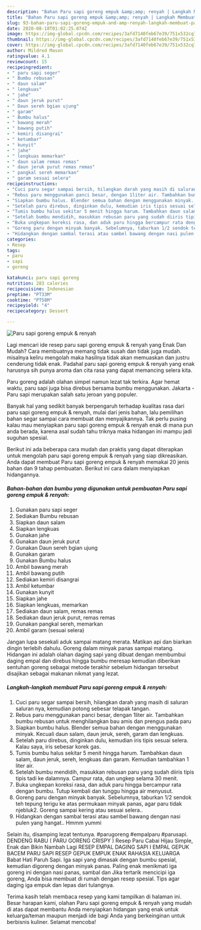 ```yaml
---
description: "Bahan Paru sapi goreng empuk &amp;amp; renyah | Langkah Membuat Paru sapi goreng empuk &amp;amp; renyah Yang Lezat Sekali"
title: "Bahan Paru sapi goreng empuk &amp;amp; renyah | Langkah Membuat Paru sapi goreng empuk &amp;amp; renyah Yang Lezat Sekali"
slug: 93-bahan-paru-sapi-goreng-empuk-and-amp-renyah-langkah-membuat-paru-sapi-goreng-empuk-and-amp-renyah-yang-lezat-sekali
date: 2020-08-18T01:02:25.074Z
image: https://img-global.cpcdn.com/recipes/3afd7140feb67e39/751x532cq70/paru-sapi-goreng-empuk-renyah-foto-resep-utama.jpg
thumbnail: https://img-global.cpcdn.com/recipes/3afd7140feb67e39/751x532cq70/paru-sapi-goreng-empuk-renyah-foto-resep-utama.jpg
cover: https://img-global.cpcdn.com/recipes/3afd7140feb67e39/751x532cq70/paru-sapi-goreng-empuk-renyah-foto-resep-utama.jpg
author: Mildred Mason
ratingvalue: 4.1
reviewcount: 15
recipeingredient:
- " paru sapi seger"
- " Bumbu rebusan"
- " daun salam"
- " lengkuas"
- " jahe"
- " daun jeruk purut"
- " Daun sereh bgian ujung"
- " garam"
- " Bumbu halus"
- " bawang merah"
- " bawang putih"
- " kemiri disangrai"
- " ketumbar"
- " kunyit"
- " jahe"
- " lengkuas memarkan"
- " daun salam remas remas"
- " daun jeruk purut remas remas"
- " pangkal sereh memarkan"
- " garam sesuai selera"
recipeinstructions:
- "Cuci paru segar sampai bersih, hilangkan darah yang masih di saluran saluran nya, kemudian potong sebesar telapak tangan."
- "Rebus paru menggunakan panci besar, dengan 1liter air. Tambahkan bumbu rebusan untuk menghilangkan bau amis dan prengus pada paru"
- "Siapkan bumbu halus. Blender semua bahan dengan menggunakan minyak. Kecuali daun salam, daun jeruk, sereh, garam dan lengkuas."
- "Setelah paru direbus, dinginkan dulu, kemudian iris tipis sesuai selera. Kalau saya, iris sebesar korek gas."
- "Tumis bumbu halus sekitar 5 menit hingga harum. Tambahkan daun salam, daun jeruk, sereh, lengkuas dan garam. Kemudian tambahkan 1 liter air."
- "Setelah bumbu mendidih, masukkan rebusan paru yang sudah diiris tipis tipis tadi ke dalamnya. Campur rata, dan ungkep selama 30 menit."
- "Buka ungkepan koreksi rasa, dan aduk paru hingga bercampur rata dengan bumbu. Tutup kembali dan tunggu hingga air menyusut."
- "Goreng paru dengan minyak banyak. Sebelumnya, taburkan 1/2 sendok teh tepung terigu ke atas permukaan minyak panas, agar paru tidak njebluk2. Goreng sampai kering atau sesuai selera.."
- "Hidangkan dengan sambal terasi atau sambel bawang dengan nasi pulen yang hangat.. Hmmm yummi"
categories:
- Resep
tags:
- paru
- sapi
- goreng

katakunci: paru sapi goreng 
nutrition: 283 calories
recipecuisine: Indonesian
preptime: "PT33M"
cooktime: "PT58M"
recipeyield: "4"
recipecategory: Dessert

---
```



![Paru sapi goreng empuk &amp; renyah](https://img-global.cpcdn.com/recipes/3afd7140feb67e39/751x532cq70/paru-sapi-goreng-empuk-renyah-foto-resep-utama.jpg)

Lagi mencari ide resep paru sapi goreng empuk &amp; renyah yang Enak Dan Mudah? Cara membuatnya memang tidak susah dan tidak juga mudah. misalnya keliru mengolah maka hasilnya tidak akan memuaskan dan justru cenderung tidak enak. Padahal paru sapi goreng empuk &amp; renyah yang enak harusnya sih punya aroma dan cita rasa yang dapat memancing selera kita.

Paru goreng adalah olahan simpel namun lezat tak terkira. Agar hemat waktu, paru sapi juga bisa direbus bersama bumbu menggunakan. Jakarta - Paru sapi merupakan salah satu jeroan yang populer.

Banyak hal yang sedikit banyak berpengaruh terhadap kualitas rasa dari paru sapi goreng empuk &amp; renyah, mulai dari jenis bahan, lalu pemilihan bahan segar sampai cara membuat dan menyajikannya. Tak perlu pusing kalau mau menyiapkan paru sapi goreng empuk &amp; renyah enak di mana pun anda berada, karena asal sudah tahu triknya maka hidangan ini mampu jadi suguhan spesial.


Berikut ini ada beberapa cara mudah dan praktis yang dapat diterapkan untuk mengolah paru sapi goreng empuk &amp; renyah yang siap dikreasikan. Anda dapat membuat Paru sapi goreng empuk &amp; renyah memakai 20 jenis bahan dan 9 tahap pembuatan. Berikut ini cara dalam menyiapkan hidangannya.

<!--inarticleads1-->

##### Bahan-bahan dan bumbu yang digunakan untuk pembuatan Paru sapi goreng empuk &amp; renyah:

1. Gunakan  paru sapi seger
1. Sediakan  Bumbu rebusan
1. Siapkan  daun salam
1. Siapkan  lengkuas
1. Gunakan  jahe
1. Gunakan  daun jeruk purut
1. Gunakan  Daun sereh bgian ujung
1. Gunakan  garam
1. Gunakan  Bumbu halus
1. Ambil  bawang merah
1. Ambil  bawang putih
1. Sediakan  kemiri disangrai
1. Ambil  ketumbar
1. Gunakan  kunyit
1. Siapkan  jahe
1. Siapkan  lengkuas, memarkan
1. Sediakan  daun salam, remas remas
1. Sediakan  daun jeruk purut, remas remas
1. Gunakan  pangkal sereh, memarkan
1. Ambil  garam (sesuai selera)


Jangan lupa sesekali aduk sampai matang merata. Matikan api dan biarkan dingin terlebih dahulu. Goreng dalam minyak panas sampai matang. Hidangan ini adalah olahan daging sapi yang dibuat dengan membumbui daging empal dan direbus hingga bumbu meresap kemudian diberikan sentuhan goreng sebagai metode terakhir sebelum hidangan tersebut disajikan sebagai makanan nikmat yang lezat. 

<!--inarticleads2-->

##### Langkah-langkah membuat Paru sapi goreng empuk &amp; renyah:

1. Cuci paru segar sampai bersih, hilangkan darah yang masih di saluran saluran nya, kemudian potong sebesar telapak tangan.
1. Rebus paru menggunakan panci besar, dengan 1liter air. Tambahkan bumbu rebusan untuk menghilangkan bau amis dan prengus pada paru
1. Siapkan bumbu halus. Blender semua bahan dengan menggunakan minyak. Kecuali daun salam, daun jeruk, sereh, garam dan lengkuas.
1. Setelah paru direbus, dinginkan dulu, kemudian iris tipis sesuai selera. Kalau saya, iris sebesar korek gas.
1. Tumis bumbu halus sekitar 5 menit hingga harum. Tambahkan daun salam, daun jeruk, sereh, lengkuas dan garam. Kemudian tambahkan 1 liter air.
1. Setelah bumbu mendidih, masukkan rebusan paru yang sudah diiris tipis tipis tadi ke dalamnya. Campur rata, dan ungkep selama 30 menit.
1. Buka ungkepan koreksi rasa, dan aduk paru hingga bercampur rata dengan bumbu. Tutup kembali dan tunggu hingga air menyusut.
1. Goreng paru dengan minyak banyak. Sebelumnya, taburkan 1/2 sendok teh tepung terigu ke atas permukaan minyak panas, agar paru tidak njebluk2. Goreng sampai kering atau sesuai selera..
1. Hidangkan dengan sambal terasi atau sambel bawang dengan nasi pulen yang hangat.. Hmmm yummi


Selain itu, disamping lezat tentunya. #parugoreng #empalparu #parusapi. DENDENG RABU ( PARU GORENG CRISPY ) Resep Paru Cabai Hijau Simple, Enak dan Bikin Nambah Lagi RESEP EMPAL DAGING SAPI I EMPAL GEPUK BACEM PARU SAPI RESEP GEPUK EMPUK ENAK RAHASIA KELUARGA Babat Hati Paruh Sapi. Iga sapi yang dimasak dengan bumbu spesial, kemudian digoreng dengan minyak panas. Paling enak menikmati iga goreng ini dengan nasi panas, sambal dan Jika tertarik mencicipi iga goreng, Anda bisa membuat di rumah dengan resep spesial. Tips agar daging iga empuk dan lepas dari tulangnya. 

Terima kasih telah membaca resep yang kami tampilkan di halaman ini. Besar harapan kami, olahan Paru sapi goreng empuk &amp; renyah yang mudah di atas dapat membantu Anda menyiapkan hidangan yang enak untuk keluarga/teman maupun menjadi ide bagi Anda yang berkeinginan untuk berbisnis kuliner. Selamat mencoba!
